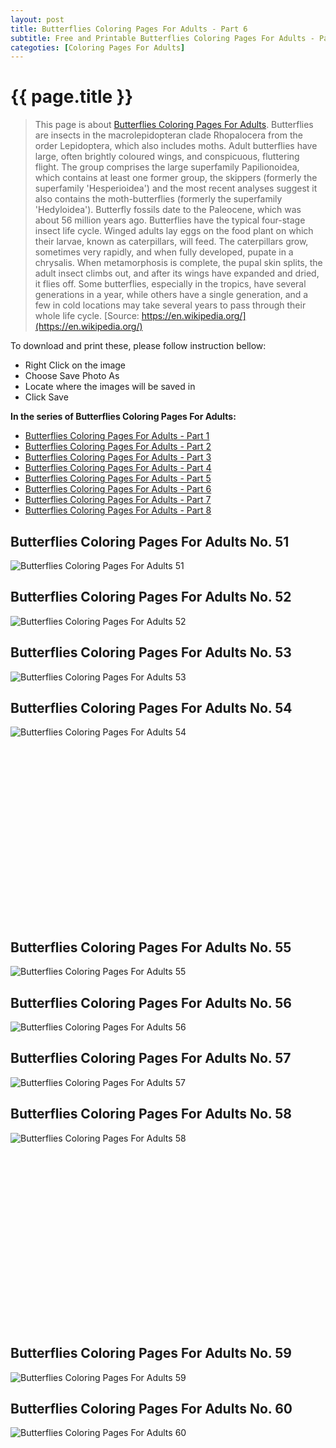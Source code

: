 ```yaml
---
layout: post
title: Butterflies Coloring Pages For Adults - Part 6
subtitle: Free and Printable Butterflies Coloring Pages For Adults - Part 6
categoties: [Coloring Pages For Adults]
---
```

{{ page.title }}
================
> This page is about [Butterflies Coloring Pages For Adults](https://freecoloringpages.github.io/). Butterflies are insects in the macrolepidopteran clade Rhopalocera from the order Lepidoptera, which also includes moths. Adult butterflies have large, often brightly coloured wings, and conspicuous, fluttering flight. The group comprises the large superfamily Papilionoidea, which contains at least one former group, the skippers (formerly the superfamily 'Hesperioidea') and the most recent analyses suggest it also contains the moth-butterflies (formerly the superfamily 'Hedyloidea'). Butterfly fossils date to the Paleocene, which was about 56 million years ago. Butterflies have the typical four-stage insect life cycle. Winged adults lay eggs on the food plant on which their larvae, known as caterpillars, will feed. The caterpillars grow, sometimes very rapidly, and when fully developed, pupate in a chrysalis. When metamorphosis is complete, the pupal skin splits, the adult insect climbs out, and after its wings have expanded and dried, it flies off. Some butterflies, especially in the tropics, have several generations in a year, while others have a single generation, and a few in cold locations may take several years to pass through their whole life cycle. [Source: https://en.wikipedia.org/](https://en.wikipedia.org/)

To download and print these, please follow instruction bellow:
* Right Click on the image 
* Choose Save Photo As 
* Locate where the images will be saved in 
* Click Save

**In the series of Butterflies Coloring Pages For Adults:**

* [Butterflies Coloring Pages For Adults - Part 1](https://freecoloringpages.github.io/2017/11/24/Butterflies-Coloring-Pages-For-Adults-part-1.html)
* [Butterflies Coloring Pages For Adults - Part 2](https://freecoloringpages.github.io/2017/11/24/Butterflies-Coloring-Pages-For-Adults-part-2.html)
* [Butterflies Coloring Pages For Adults - Part 3](https://freecoloringpages.github.io/2017/11/24/Butterflies-Coloring-Pages-For-Adults-part-3.html)
* [Butterflies Coloring Pages For Adults - Part 4](https://freecoloringpages.github.io/2017/11/24/Butterflies-Coloring-Pages-For-Adults-part-4.html)
* [Butterflies Coloring Pages For Adults - Part 5](https://freecoloringpages.github.io/2017/11/24/Butterflies-Coloring-Pages-For-Adults-part-5.html)
* [Butterflies Coloring Pages For Adults - Part 6](https://freecoloringpages.github.io/2017/11/24/Butterflies-Coloring-Pages-For-Adults-part-6.html)
* [Butterflies Coloring Pages For Adults - Part 7](https://freecoloringpages.github.io/2017/11/24/Butterflies-Coloring-Pages-For-Adults-part-7.html)
* [Butterflies Coloring Pages For Adults - Part 8](https://freecoloringpages.github.io/2017/11/24/Butterflies-Coloring-Pages-For-Adults-part-8.html)

## Butterflies Coloring Pages For Adults No. 51
![Butterflies Coloring Pages For Adults 51](https://freecoloringpages.github.io/img1/Butterflies-Coloring-Pages-For-Adults%20(51).jpg "Butterflies Coloring Pages For Adults 51")

## Butterflies Coloring Pages For Adults No. 52
![Butterflies Coloring Pages For Adults 52](https://freecoloringpages.github.io/img1/Butterflies-Coloring-Pages-For-Adults%20(52).jpg "Butterflies Coloring Pages For Adults 52")

## Butterflies Coloring Pages For Adults No. 53
![Butterflies Coloring Pages For Adults 53](https://freecoloringpages.github.io/img1/Butterflies-Coloring-Pages-For-Adults%20(53).jpg "Butterflies Coloring Pages For Adults 53")

## Butterflies Coloring Pages For Adults No. 54
![Butterflies Coloring Pages For Adults 54](https://freecoloringpages.github.io/img1/Butterflies-Coloring-Pages-For-Adults%20(54).jpg "Butterflies Coloring Pages For Adults 54")

<script async src="//pagead2.googlesyndication.com/pagead/js/adsbygoogle.js"></script><!-- Texxtonly --><ins class="adsbygoogle" style="display:inline-block;width:336px;height:280px" data-ad-client="ca-pub-6753140515841889" data-ad-slot="3207852233"></ins><script>(adsbygoogle = window.adsbygoogle || []).push({}); </script>

## Butterflies Coloring Pages For Adults No. 55
![Butterflies Coloring Pages For Adults 55](https://freecoloringpages.github.io/img1/Butterflies-Coloring-Pages-For-Adults%20(55).jpg "Butterflies Coloring Pages For Adults 55")

## Butterflies Coloring Pages For Adults No. 56
![Butterflies Coloring Pages For Adults 56](https://freecoloringpages.github.io/img1/Butterflies-Coloring-Pages-For-Adults%20(56).jpg "Butterflies Coloring Pages For Adults 56")

## Butterflies Coloring Pages For Adults No. 57
![Butterflies Coloring Pages For Adults 57](https://freecoloringpages.github.io/img1/Butterflies-Coloring-Pages-For-Adults%20(57).jpg "Butterflies Coloring Pages For Adults 57")

## Butterflies Coloring Pages For Adults No. 58
![Butterflies Coloring Pages For Adults 58](https://freecoloringpages.github.io/img1/Butterflies-Coloring-Pages-For-Adults%20(58).jpg "Butterflies Coloring Pages For Adults 58")

<script async src="//pagead2.googlesyndication.com/pagead/js/adsbygoogle.js"></script><!-- Texxtonly --><ins class="adsbygoogle" style="display:inline-block;width:336px;height:280px" data-ad-client="ca-pub-6753140515841889" data-ad-slot="3207852233"></ins><script>(adsbygoogle = window.adsbygoogle || []).push({}); </script>

## Butterflies Coloring Pages For Adults No. 59
![Butterflies Coloring Pages For Adults 59](https://freecoloringpages.github.io/img1/Butterflies-Coloring-Pages-For-Adults%20(59).jpg "Butterflies Coloring Pages For Adults 59")

## Butterflies Coloring Pages For Adults No. 60
![Butterflies Coloring Pages For Adults 60](https://freecoloringpages.github.io/img1/Butterflies-Coloring-Pages-For-Adults%20(60).jpg "Butterflies Coloring Pages For Adults 60")

